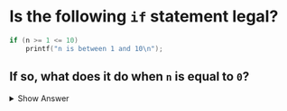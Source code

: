 # Is the following `if` statement legal?

```c
if (n >= 1 <= 10)
    printf("n is between 1 and 10\n");
```

## If so, what does it do when `n` is equal to `0`?

<details>
<summary>Show Answer</summary>

- The statement is syntactically legal C code, but it does not logically check if `n` is between `1` and `10`. It only checks if the result of `(n >= 1)` is less than or equal to `10`.
- Since the result of `(n >= 1)` will always be either `0` (false) or `1` (true), and both `0` and `1` are less than or equal to `10`, the condition `(n >= 1 <= 10)` will always evaluate to true regardless of the value of `n`.

</details>
